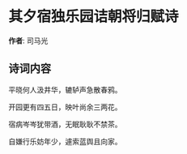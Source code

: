 # 其夕宿独乐园诘朝将归赋诗

**作者**: 司马光

## 诗词内容

平晓何人汲井华，辘轳声急散春鸦。

开园更有四五日，映叶尚余三两花。

宿病岑岑犹带酒，无眠耿耿不禁茶。

自嫌行乐妨年少，遽索蓝舆且向家。

